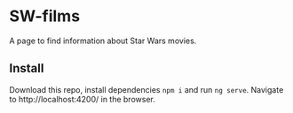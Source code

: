 # SW-films

A page to find information about Star Wars movies.

## Install

Download this repo, install dependencies `npm i` and run `ng serve`. Navigate to http://localhost:4200/ in the browser.
